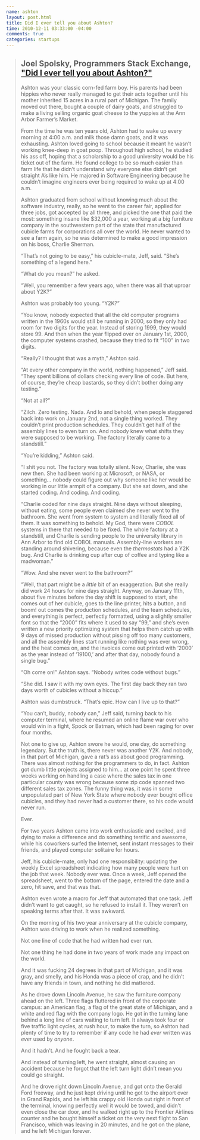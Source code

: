 ```yaml
---
name: ashton
layout: post.html
title: Did I ever tell you about Ashton?
time: 2010-12-11 03:33:00 -04:00
comments: true
categories: startups
---
```


> ## Joel Spolsky, Programmers Stack Exchange, ["Did I ever tell you about Ashton?"](http://programmers.stackexchange.com/questions/25432/how-can-a-new-programmer-impress-the-software-engineer-boss)
>
> Ashton was your classic corn-fed farm boy. His parents had been hippies who never really managed to get their acts together until his mother inherited 15 acres in a rural part of Michigan. The family moved out there, bought a couple of dairy goats, and struggled to make a living selling organic goat cheese to the yuppies at the Ann Arbor Farmer&rsquo;s Market.
>
> From the time he was ten years old, Ashton had to wake up every morning at 4:00 a.m. and milk those damn goats, and it was exhausting. Ashton loved going to school because it meant he wasn&rsquo;t working knee-deep in goat poop. Throughout high school, he studied his ass off, hoping that a scholarship to a good university would be his ticket out of the farm. He found college to be so much easier than farm life that he didn&rsquo;t understand why everyone else didn&rsquo;t get straight A&rsquo;s like him. He majored in Software Engineering because he couldn&rsquo;t imagine engineers ever being required to wake up at 4:00 a.m.
>
> Ashton graduated from school without knowing much about the software industry, really, so he went to the career fair, applied for three jobs, got accepted by all three, and picked the one that paid the most: something insane like $32,000 a year, working at a big furniture company in the southwestern part of the state that manufactured cubicle farms for corporations all over the world. He never wanted to see a farm again, so he was determined to make a good impression on his boss, Charlie Sherman.
>
> &ldquo;That&rsquo;s not going to be easy,&rdquo; his cubicle-mate, Jeff, said. &ldquo;She&rsquo;s something of a legend here.&rdquo;
>
> &ldquo;What do you mean?&rdquo; he asked.
>
> &ldquo;Well, you remember a few years ago, when there was all that uproar about Y2K?&rdquo;
>
> Ashton was probably too young. &ldquo;Y2K?&rdquo;
>
> &ldquo;You know, nobody expected that all the old computer programs written in the 1960s would still be running in 2000, so they only had room for two digits for the year. Instead of storing 1999, they would store 99. And then when the year flipped over on January 1st, 2000, the computer systems crashed, because they tried to fit &ldquo;100&rdquo; in two digits.
>
> &ldquo;Really? I thought that was a myth,&rdquo; Ashton said.
>
> &ldquo;At every other company in the world, nothing happened,&rdquo; Jeff said. &ldquo;They spent billions of dollars checking every line of code. But here, of course, they&rsquo;re cheap bastards, so they didn&rsquo;t bother doing any testing.&rdquo;
>
> &ldquo;Not at all?&rdquo;
>
> &ldquo;Zilch. Zero testing. Nada. And lo and behold, when people staggered back into work on January 2nd, not a single thing worked. They couldn&rsquo;t print production schedules. They couldn&rsquo;t get half of the assembly lines to even turn on. And nobody knew what shifts they were supposed to be working. The factory literally came to a standstill.&rdquo;
>
> &ldquo;You&rsquo;re kidding,&rdquo; Ashton said.
>
> &ldquo;I shit you not. The factory was totally silent. Now, Charlie, she was new then. She had been working at Microsoft, or NASA, or something&#8230; nobody could figure out why someone like her would be working in our little armpit of a company. But she sat down, and she started coding. And coding. And coding.
>
> &ldquo;Charlie coded for nine days straight. Nine days without sleeping, without eating, some people even claimed she never went to the bathroom. She went from system to system and literally fixed all of them. It was something to behold. My God, there were _COBOL_ systems in there that needed to be fixed. The whole factory at a standstill, and Charlie is sending people to the university library in Ann Arbor to find old COBOL manuals. Assembly-line workers are standing around shivering, because even the _thermostats_ had a Y2K bug. And Charlie is drinking cup after cup of coffee and typing like a madwoman.&rdquo;
>
> &ldquo;Wow. And she never went to the bathroom?&rdquo;
>
> &ldquo;Well, that part might be a _little_ bit of an exaggeration. But she really did work 24 hours for nine days straight. Anyway, on January 11th, about five minutes before the day shift is supposed to start, she comes out of her cubicle, goes to the line printer, hits a button, and boom! out comes the production schedules, and the team schedules, and everything is perfect, perfectly formatted, using a slightly smaller font so that the &ldquo;2000&rdquo; fits where it used to say &ldquo;99,&rdquo; and she&rsquo;s even written a new priority optimizing system that helps them catch up with 9 days of missed production without pissing off too many customers, and all the assembly lines start running like nothing was ever wrong, and the heat comes on, and the invoices come out printed with &lsquo;2000&rsquo; as the year instead of &lsquo;19100,&rsquo; and after that day, nobody found a single bug.&rdquo;
>
> &ldquo;Oh come on!&rdquo; Ashton says. &ldquo;Nobody writes code without bugs.&rdquo;
>
> &ldquo;She did. I saw it with my own eyes. The first day back they ran two days worth of cubicles without a hiccup.&rdquo;
>
> Ashton was dumbstruck. &ldquo;That&rsquo;s epic. How can I live up to that?&rdquo;
>
> &ldquo;You can&rsquo;t, buddy, nobody can,&rdquo; Jeff said, turning back to his computer terminal, where he resumed an online flame war over who would win in a fight, Spock or Batman, which had been raging for over four months.
>
> Not one to give up, Ashton swore he would, one day, do something legendary. But the truth is, there never was another Y2K. And nobody, in that part of Michigan, gave a rat&rsquo;s ass about good programming. There was almost nothing for the programmers to do, in fact. Ashton got dumb little projects assigned to him&#8230; at one point he spent three weeks working on handling a case where the sales tax in one particular county was wrong because some zip code spanned two different sales tax zones. The funny thing was, it was in some unpopulated part of New York State where nobody ever bought office cubicles, and they had never had a customer there, so his code would never run.
>
> Ever.
>
> For two years Ashton came into work enthusiastic and excited, and dying to make a difference and do something terrific and awesome, while his coworkers surfed the Internet, sent instant messages to their friends, and played computer solitaire for hours.
>
> Jeff, his cubicle-mate, only had one responsibility: updating the weekly Excel spreadsheet indicating how many people were hurt on the job that week. Nobody ever was. Once a week, Jeff opened the spreadsheet, went to the bottom of the page, entered the date and a zero, hit save, and that was that.
>
> Ashton even wrote a macro for Jeff that automated that one task. Jeff didn&rsquo;t want to get caught, so he refused to install it. They weren&rsquo;t on speaking terms after that. It was awkward.
>
> On the morning of his two year anniversary at the cubicle company, Ashton was driving to work when he realized something.
>
> Not one line of code that he had written had ever run.
>
> Not one thing he had done in two years of work made any impact on the world.
>
> And it was fucking 24 degrees in that part of Michigan, and it was gray, and smelly, and his Honda was a piece of crap, and he didn&rsquo;t have any friends in town, and nothing he did mattered.
>
> As he drove down Lincoln Avenue, he saw the furniture company ahead on the left. Three flags fluttered in front of the corporate campus: an American flag, a flag of the great state of Michigan, and a white and red flag with the company logo. He got in the turning lane behind a long line of cars waiting to turn left. It always took four or five traffic light cycles, at rush hour, to make the turn, so Ashton had plenty of time to try to remember if any code he had _ever_ written was _ever_ used by _anyone_.
>
> And it hadn&rsquo;t. And he fought back a tear.
>
> And instead of turning left, he went straight, almost causing an accident because he forgot that the left turn light didn&rsquo;t mean you could go straight.
>
> And he drove right down Lincoln Avenue, and got onto the Gerald Ford freeway, and he just kept driving until he got to the airport over in Grand Rapids, and he left his crappy old Honda out right in front of the terminal, knowing perfectly well it would be towed, and didn&rsquo;t even close the car door, and he walked right up to the Frontier Airlines counter and he bought himself a ticket on the very next flight to San Francisco, which was leaving in 20 minutes, and he got on the plane, and he left Michigan forever.
>
